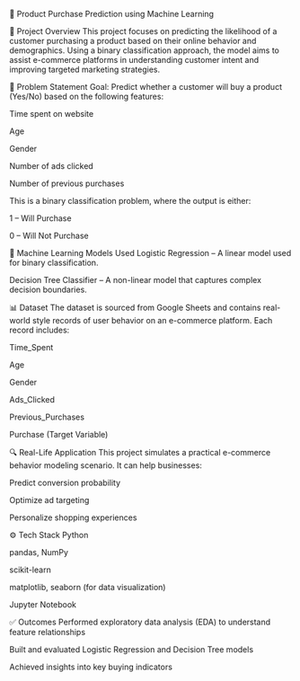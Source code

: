 🛒 Product Purchase Prediction using Machine Learning

📌 Project Overview
This project focuses on predicting the likelihood of a customer purchasing a product based on their online behavior and demographics. Using a binary classification approach, the model aims to assist e-commerce platforms in understanding customer intent and improving targeted marketing strategies.

🎯 Problem Statement
Goal: Predict whether a customer will buy a product (Yes/No) based on the following features:

Time spent on website

Age

Gender

Number of ads clicked

Number of previous purchases

This is a binary classification problem, where the output is either:

1 – Will Purchase

0 – Will Not Purchase

🧠 Machine Learning Models Used
Logistic Regression – A linear model used for binary classification.

Decision Tree Classifier – A non-linear model that captures complex decision boundaries.

📊 Dataset
The dataset is sourced from Google Sheets and contains real-world style records of user behavior on an e-commerce platform. Each record includes:

Time_Spent

Age

Gender

Ads_Clicked

Previous_Purchases

Purchase (Target Variable)

🔍 Real-Life Application
This project simulates a practical e-commerce behavior modeling scenario. It can help businesses:

Predict conversion probability

Optimize ad targeting

Personalize shopping experiences

⚙️ Tech Stack
Python

pandas, NumPy

scikit-learn

matplotlib, seaborn (for data visualization)

Jupyter Notebook

✅ Outcomes
Performed exploratory data analysis (EDA) to understand feature relationships

Built and evaluated Logistic Regression and Decision Tree models

Achieved insights into key buying indicators
